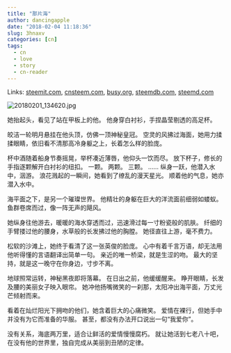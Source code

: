 ```yaml
---
title: "那片海"
author: dancingapple
date: "2018-02-04 11:18:36"
slug: 3hnaxv
categories: [cn]
tags: 
  - cn
  - love
  - story
  - cn-reader
---
```


Links: [steemit.com](https://steemit.com/cn/@dancingapple/3hnaxv), [cnsteem.com](https://cnsteem.com/cn/@dancingapple/3hnaxv), [busy.org](https://busy.org/cn/@dancingapple/3hnaxv), [steemdb.com](https://steemdb.com/cn/@dancingapple/3hnaxv), [steemd.com](https://steemd.com/cn/@dancingapple/3hnaxv)

![20180201_134620.jpg](https://steemitimages.com/DQmPVtzswaThAyZu9HsJYfmG9ACDVGZ8emEqb1jNzAkWG8H/20180201_134620.jpg)
 
她抬起头，看见了站在甲板上的他。
他身穿白衬衫，手捏晶莹剔透的高足杯。

皎洁一轮明月悬挂在他头顶，仿佛一顶神秘皇冠。
空灵的风拂过海面，她用力揉揉眼睛，依旧看不清那高冷身躯之上，长着怎么样的脸庞。
 
杯中酒随着船身节奏摇晃，举杯凑近薄唇，他仰头一饮而尽。
放下杯子，修长的手指逐颗解开白衬衫的纽扣。
一颗。
两颗。
三颗。
……
纵身一跃，他潜入水中，洇游。
浪花溅起的一瞬间，她看到了缭乱的漫天星光。
顺着他的气息，她亦潜入水中。
 
海平面之下，是另一个璀璨世界。
他精壮的身躯在巨大的洋流面前细弱如蝼蚁。
鱼群卷席而过，像一阵无声的飓风。

她纵身往他游去，暖暖的海水穿透而过，迅速滑过每一寸粉瓷般的肌肤。
纤细的手臂搂过他的腰身，水草般的长发拂过他的胸膛。
她径直往上游，毫不费力。
 
松软的沙滩上，她终于看清了这一张英俊的脸庞。
心中有着千言万语，却无法用他听得懂的言语翻译出简单一句。
亲近的唯一桥梁，就是生涩的吻。
最大的坚持，就是这一晚守在你身边，寸步不离。
 
地球照常运转，神秘黑夜即将落幕。
在日出之前，他缓缓醒来。
睁开眼睛，长发及腰的美丽女子映入眼帘。
她冲他扬嘴微笑的一刹那，太阳冲出海平面，万丈光芒倾射而来。
 
看着在灿烂阳光下拥吻的他们，她含着巨大的心痛微笑。
爱情在裸行，但她手中并没有为它而准备的华服。
甚至，都没有办法开口说出一句“我爱你”。

没有关系，海底两万里，适合让鲜活的爱情慢慢腐朽。
就让她活到七老八十吧，在没有他的世界里，独自完成从美丽到丑陋的定律。
